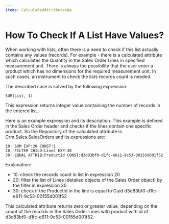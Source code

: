 ```yaml
---
items: CalculatedAttributesQA
---
```


# How To Check If A List Have Values?

When working with lists, often there is a need to check if  this list actually contains any values (records). For example - there is a calculated attribute which calculates the Quantity in the Sales Order Lines in specified measurement unit. There is always the possibility  that the user enter a product which has no dimensions for the required  measurement unit. In such cases, an instrument to check the lists  records count is needed. 

The described case is solved by the following expression:

```
SUM(List, 1)
```

This expression returns integer value containing the number of records in the entered list.

Here is an example expression and its description. This example is defined  in the Sales Order header and checks if the lines contain one specific  product. So the Repository of the calculated attribute  is Crm.Sales.SalesOrders and its expressions are:

```
10: SUM EXP:20 CONST:1
20: FILTER CHILD:Lines EXP:30
30: EQUAL ATTRIB:ProductId CONST:d3d83bf0-d1fc-e611-9c53-00155d001f52
```

Explanation:

- 10: check the records count in list in expression 20
- 20: filter the list of Lines (detailed objects of the Sales Order object) by the filter in expression 30
- 30: check if the ProductId in the line is equal to Guid d3d83bf0-d1fc-e611-9c53-00155d001f52

This calculated attribute returns zero or greater value, depending on the  count of the records in the Sales Order Lines with product with id of d3d83bf0-d1fc-e611-9c53-00155d001f52.